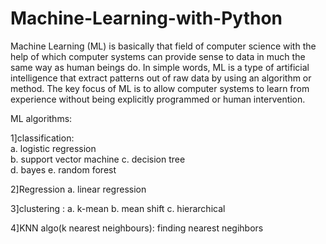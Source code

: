 # Machine-Learning-with-Python

Machine Learning (ML) is basically that field of computer science with the help of which computer systems can provide sense to data in much the same way as human beings do. In simple words, ML is a type of artificial intelligence that extract patterns out of raw data by using an algorithm or method. The key focus of ML is to allow computer systems to learn from experience without being explicitly programmed or human intervention.

ML algorithms:

1]classification:  
  a. logistic regression              
  b. support vector machine 
  c. decision tree                       
  d. bayes 
  e. random forest 
  
2]Regression
  a. linear regression
  
3]clustering :
  a.  k-mean
  b. mean shift 
  c. hierarchical
  
4]KNN algo(k nearest neighbours):
  finding nearest negihbors 
